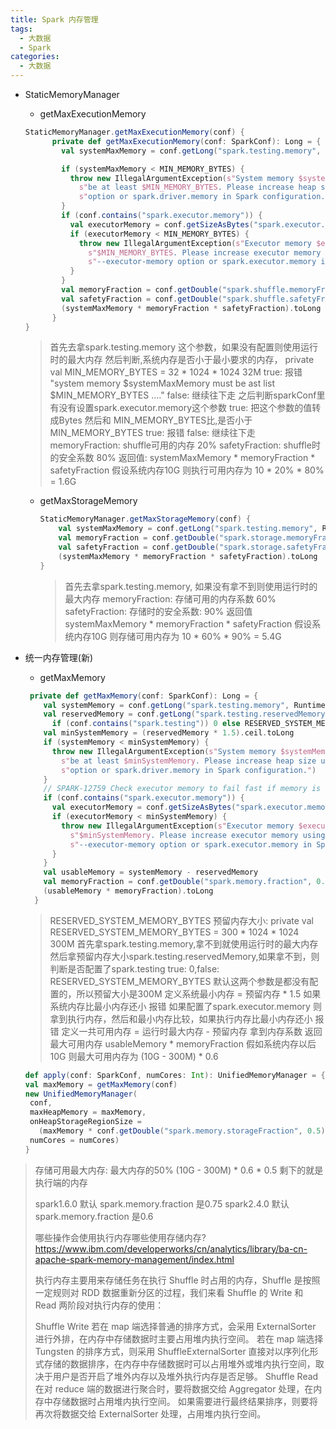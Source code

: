 ```yaml
---
title: Spark 内存管理
tags:
  - 大数据
  - Spark
categories:
  - 大数据
---
```


- StaticMemoryManager

  - getMaxExecutionMemory

  ```scala
  StaticMemoryManager.getMaxExecutionMemory(conf) {
        private def getMaxExecutionMemory(conf: SparkConf): Long = {
          val systemMaxMemory = conf.getLong("spark.testing.memory", Runtime.getRuntime.maxMemory)
  
          if (systemMaxMemory < MIN_MEMORY_BYTES) {
            throw new IllegalArgumentException(s"System memory $systemMaxMemory must " +
              s"be at least $MIN_MEMORY_BYTES. Please increase heap size using the --driver-memory " +
              s"option or spark.driver.memory in Spark configuration.")
          }
          if (conf.contains("spark.executor.memory")) {
            val executorMemory = conf.getSizeAsBytes("spark.executor.memory")
            if (executorMemory < MIN_MEMORY_BYTES) {
              throw new IllegalArgumentException(s"Executor memory $executorMemory must be at least " +
                s"$MIN_MEMORY_BYTES. Please increase executor memory using the " +
                s"--executor-memory option or spark.executor.memory in Spark configuration.")
            }
          }
          val memoryFraction = conf.getDouble("spark.shuffle.memoryFraction", 0.2)
          val safetyFraction = conf.getDouble("spark.shuffle.safetyFraction", 0.8)
          (systemMaxMemory * memoryFraction * safetyFraction).toLong
        }
  }
  ```

  > 首先去拿spark.testing.memory 这个参数，如果没有配置则使用运行时的最大内存
  > 然后判断,系统内存是否小于最小要求的内存， private val MIN_MEMORY_BYTES = 32 * 1024 * 1024   32M
  > true: 报错 "system memory $systemMaxMemory must be ast list $MIN_MEMORY_BYTES ...."
  > false: 继续往下走
  > 之后判断sparkConf里有没有设置spark.executor.memory这个参数
  > true: 把这个参数的值转成Bytes 然后和 MIN_MEMORY_BYTES比,是否小于MIN_MEMORY_BYTES
  >       true:  报错
  > false: 继续往下走
  > memoryFraction: shuffle可用的内存 20%
  > safetyFraction: shuffle时的安全系数 80%
  > 返回值: systemMaxMemory * memoryFraction * safetyFraction
  > 假设系统内存10G 则执行可用内存为 10 * 20% * 80% = 1.6G

  - getMaxStorageMemory

    ```scala
    StaticMemoryManager.getMaxStorageMemory(conf) {
        val systemMaxMemory = conf.getLong("spark.testing.memory", Runtime.getRuntime.maxMemory)
        val memoryFraction = conf.getDouble("spark.storage.memoryFraction", 0.6)
        val safetyFraction = conf.getDouble("spark.storage.safetyFraction", 0.9)
        (systemMaxMemory * memoryFraction * safetyFraction).toLong
    }
    ```

    > 首先去拿spark.testing.memory, 如果没有拿不到则使用运行时的最大内存
    > memoryFraction: 存储可用的内存系数 60%
    > safetyFraction: 存储时的安全系数: 90%
    > 返回值 systemMaxMemory * memoryFraction * safetyFraction
    > 假设系统内存10G 则存储可用内存为 10 * 60% * 90% = 5.4G

- 统一内存管理(新)

  - getMaxMemory

  ```scala
   private def getMaxMemory(conf: SparkConf): Long = {
      val systemMemory = conf.getLong("spark.testing.memory", Runtime.getRuntime.maxMemory)
      val reservedMemory = conf.getLong("spark.testing.reservedMemory",
        if (conf.contains("spark.testing")) 0 else RESERVED_SYSTEM_MEMORY_BYTES)
      val minSystemMemory = (reservedMemory * 1.5).ceil.toLong
      if (systemMemory < minSystemMemory) {
        throw new IllegalArgumentException(s"System memory $systemMemory must " +
          s"be at least $minSystemMemory. Please increase heap size using the --driver-memory " +
          s"option or spark.driver.memory in Spark configuration.")
      }
      // SPARK-12759 Check executor memory to fail fast if memory is insufficient
      if (conf.contains("spark.executor.memory")) {
        val executorMemory = conf.getSizeAsBytes("spark.executor.memory")
        if (executorMemory < minSystemMemory) {
          throw new IllegalArgumentException(s"Executor memory $executorMemory must be at least " +
            s"$minSystemMemory. Please increase executor memory using the " +
            s"--executor-memory option or spark.executor.memory in Spark configuration.")
        }
      }
      val usableMemory = systemMemory - reservedMemory
      val memoryFraction = conf.getDouble("spark.memory.fraction", 0.6)
      (usableMemory * memoryFraction).toLong
    }
  ```

  >   RESERVED_SYSTEM_MEMORY_BYTES 预留内存大小: private val RESERVED_SYSTEM_MEMORY_BYTES = 300 * 1024 * 1024 300M 
  >   首先拿spark.testing.memory,拿不到就使用运行时的最大内存
  >   然后拿预留内存大小spark.testing.reservedMemory,如果拿不到，则判断是否配置了spark.testing true: 0,false: RESERVED_SYSTEM_MEMORY_BYTES
  >   默认这两个参数是都没有配置的，所以预留大小是300M
  >   定义系统最小内存 = 预留内存 * 1.5
  >   如果系统内存比最小内存还小 报错
  >   如果配置了spark.executor.memory 则拿到执行内存，然后和最小内存比较，如果执行内存比最小内存还小 报错
  >   定义一共可用内存 = 运行时最大内存  -  预留内存 
  >   拿到内存系数
  >   返回最大可用内存 usableMemory * memoryFraction
  >   假如系统内存以后10G 则最大可用内存为 (10G - 300M) * 0.6

     ```scala
  def apply(conf: SparkConf, numCores: Int): UnifiedMemoryManager = {
    val maxMemory = getMaxMemory(conf)
    new UnifiedMemoryManager(
      conf,
      maxHeapMemory = maxMemory,
      onHeapStorageRegionSize =
        (maxMemory * conf.getDouble("spark.memory.storageFraction", 0.5)).toLong,
      numCores = numCores)
  }
     ```

>  存储可用最大内存: 最大内存的50% (10G - 300M) * 0.6 * 0.5 剩下的就是执行端的内存
>
> spark1.6.0 默认 spark.memory.fraction 是0.75
> spark2.4.0 默认 spark.memory.fraction 是0.6
>
>
> 哪些操作会使用执行内存哪些使用存储内存?
> https://www.ibm.com/developerworks/cn/analytics/library/ba-cn-apache-spark-memory-management/index.html
>
> 执行内存主要用来存储任务在执行 Shuffle 时占用的内存，Shuffle 是按照一定规则对 RDD 数据重新分区的过程，我们来看 Shuffle 的 Write 和 Read 两阶段对执行内存的使用：
>
> Shuffle Write
>   若在 map 端选择普通的排序方式，会采用 ExternalSorter 进行外排，在内存中存储数据时主要占用堆内执行空间。
>   若在 map 端选择 Tungsten 的排序方式，则采用 ShuffleExternalSorter 直接对以序列化形式存储的数据排序，在内存中存储数据时可以占用堆外或堆内执行空间，取决于用户是否开启了堆外内存以及堆外执行内存是否足够。
> Shuffle Read
>   在对 reduce 端的数据进行聚合时，要将数据交给 Aggregator 处理，在内存中存储数据时占用堆内执行空间。
>   如果需要进行最终结果排序，则要将再次将数据交给 ExternalSorter 处理，占用堆内执行空间。